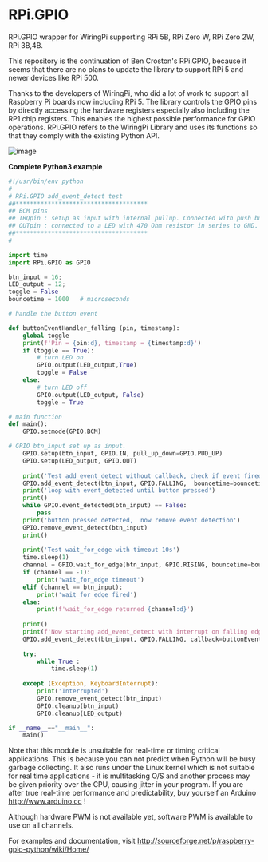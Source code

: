 # RPi.GPIO
RPi.GPIO wrapper for WiringPi supporting RPi 5B, RPi Zero W, RPi Zero 2W, RPi 3B,4B.

This repository is the continuation of Ben Croston's RPi.GPIO, because it seems that there are no plans 
to update the library to support RPi 5 and newer devices like RPi 500.

Thanks to the developers of WiringPi, who did a lot of work to support all Raspberry Pi boards now including RPi 5. The library controls the GPIO pins by directly accessing the hardware registers especially also including the RP1 chip registers. This enables the highest possible performance for GPIO operations. RPi.GPIO refers to the WiringPi Library and uses its functions so that they comply with the existing Python API.

![image](https://github.com/user-attachments/assets/0c0b5f5a-1047-423f-b89b-8c76ebf69edf)

**Complete Python3 example**  

```Python  
#!/usr/bin/env python
#
# RPi.GPIO add_event_detect test
##*************************************
## BCM pins
## IRQpin : setup as input with internal pullup. Connected with push button to GND with 1K resistor in series.
## OUTpin : connected to a LED with 470 Ohm resistor in series to GND. Toggles LED with every push button pressed.
##*************************************
#

import time
import RPi.GPIO as GPIO

btn_input = 16;
LED_output = 12;
toggle = False
bouncetime = 1000   # microseconds

# handle the button event

def buttonEventHandler_falling (pin, timestamp):
    global toggle
    print(f'Pin = {pin:d}, timestamp = {timestamp:d}')
    if (toggle == True):
        # turn LED on
        GPIO.output(LED_output,True)
        toggle = False
    else:
        # turn LED off
        GPIO.output(LED_output, False)
        toggle = True

# main function
def main():
    GPIO.setmode(GPIO.BCM)

# GPIO btn_input set up as input.
    GPIO.setup(btn_input, GPIO.IN, pull_up_down=GPIO.PUD_UP)
    GPIO.setup(LED_output, GPIO.OUT)
    
    print('Test add_event_detect without callback, check if event fired with event_detected function')
    GPIO.add_event_detect(btn_input, GPIO.FALLING,  bouncetime=bouncetime)
    print('loop with event_detected until button pressed')
    print()
    while GPIO.event_detected(btn_input) == False:
        pass
    print('button pressed detected,  now remove event detection')
    GPIO.remove_event_detect(btn_input)
    print()  
    
    print('Test wait_for_edge with timeout 10s')
    time.sleep(1)
    channel = GPIO.wait_for_edge(btn_input, GPIO.RISING, bouncetime=bouncetime, timeout=10000)
    if (channel == -1):
        print('wait_for_edge timeout')
    elif (channel == btn_input):
        print('wait_for_edge fired')
    else:
        print(f'wait_for_edge returned {channel:d}')
    
    print()
    print(f'Now starting add_event_detect with interrupt on falling edge with callback and bouncetime {bouncetime:d} microseconds')
    GPIO.add_event_detect(btn_input, GPIO.FALLING, callback=buttonEventHandler_falling, bouncetime=bouncetime)
 
    try:  
        while True :
            time.sleep(1)
            
    except (Exception, KeyboardInterrupt):
        print('Interrupted')
        GPIO.remove_event_detect(btn_input)
        GPIO.cleanup(btn_input)  
        GPIO.cleanup(LED_output)

if __name__=="__main__":
    main()
``` 

Note that this module is unsuitable for real-time or timing critical applications.  This is because you
can not predict when Python will be busy garbage collecting.  It also runs under the Linux kernel which
is not suitable for real time applications - it is multitasking O/S and another process may be given
priority over the CPU, causing jitter in your program.  If you are after true real-time performance and
predictability, buy yourself an Arduino http://www.arduino.cc !

Although hardware PWM is not available yet, software PWM is available to use on all channels.

For examples and documentation, visit http://sourceforge.net/p/raspberry-gpio-python/wiki/Home/

